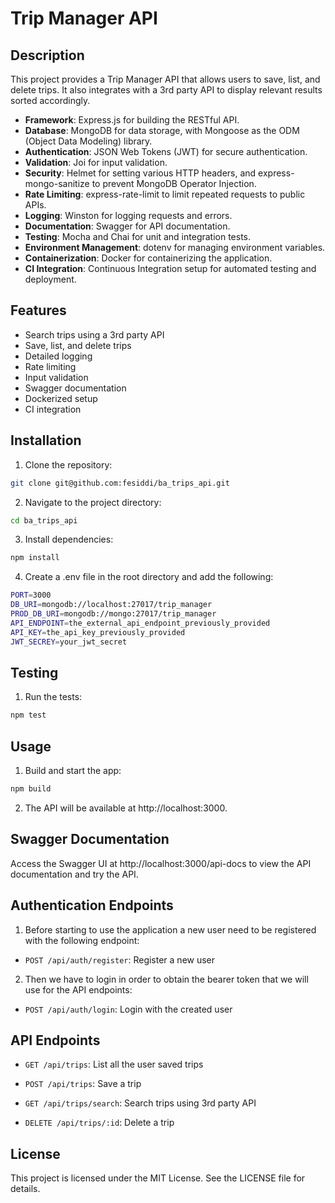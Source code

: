 # Trip Manager API

## Description
This project provides a Trip Manager API that allows users to save, list, and delete trips. It also integrates with a 3rd party API to display relevant results sorted accordingly.

- **Framework**: Express.js for building the RESTful API.
- **Database**: MongoDB for data storage, with Mongoose as the ODM (Object Data Modeling) library.
- **Authentication**: JSON Web Tokens (JWT) for secure authentication.
- **Validation**: Joi for input validation.
- **Security**: Helmet for setting various HTTP headers, and express-mongo-sanitize to prevent MongoDB Operator Injection.
- **Rate Limiting**: express-rate-limit to limit repeated requests to public APIs.
- **Logging**: Winston for logging requests and errors.
- **Documentation**: Swagger for API documentation.
- **Testing**: Mocha and Chai for unit and integration tests.
- **Environment Management**: dotenv for managing environment variables.
- **Containerization**: Docker for containerizing the application.
- **CI Integration**: Continuous Integration setup for automated testing and deployment.

## Features

- Search trips using a 3rd party API
- Save, list, and delete trips
- Detailed logging
- Rate limiting
- Input validation
- Swagger documentation
- Dockerized setup
- CI integration

## Installation

1. Clone the repository:
```sh
git clone git@github.com:fesiddi/ba_trips_api.git
```

2. Navigate to the project directory:
```sh
cd ba_trips_api
```

3. Install dependencies:
```sh
npm install
```

4. Create a .env file in the root directory and add the following:
```sh
PORT=3000
DB_URI=mongodb://localhost:27017/trip_manager
PROD_DB_URI=mongodb://mongo:27017/trip_manager
API_ENDPOINT=the_external_api_endpoint_previously_provided
API_KEY=the_api_key_previously_provided
JWT_SECREY=your_jwt_secret
```

## Testing

1. Run the tests:
```sh
npm test
```

## Usage

1. Build and start the app:
```sh
npm build
```

2. The API will be available at http://localhost:3000.


## Swagger Documentation

Access the Swagger UI at http://localhost:3000/api-docs to view the API documentation and try the API.


## Authentication Endpoints

1. Before starting to use the application a new user need to be registered with the following endpoint:

- `POST /api/auth/register`: Register a new user

2. Then we have to login in order to obtain the bearer token that we will use for the API endpoints:

- `POST /api/auth/login`: Login with the created user

## API Endpoints

- `GET /api/trips`: List all the user saved trips

- `POST /api/trips`: Save a trip

- `GET /api/trips/search`: Search trips using 3rd party API

- `DELETE /api/trips/:id`: Delete a trip


## License

This project is licensed under the MIT License. See the LICENSE file for details.